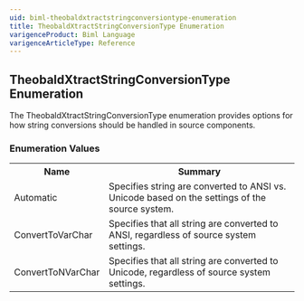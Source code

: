 ```yaml
---
uid: biml-theobaldxtractstringconversiontype-enumeration
title: TheobaldXtractStringConversionType Enumeration
varigenceProduct: Biml Language
varigenceArticleType: Reference
---
```


## TheobaldXtractStringConversionType Enumeration<div class="LanguageSummary"><div class ="SummaryItem">The TheobaldXtractStringConversionType enumeration provides options for how string conversions should be handled in source components.</div></div><div class="EnumValueGroup">### Enumeration Values<table id="EnumValue" class="MemberList"><tbody><tr><th class="MemberNameColumnHeader">Name</th><th class="MemberSummaryColumnHeader">Summary</th></tr><tr class="cd0"><td class="MemberName">Automatic</td><td class="MemberSummary"><div class ="SummaryItem">Specifies string are converted to ANSI vs. Unicode based on the settings of the source system.</div> </td></tr><tr class="cd1"><td class="MemberName">ConvertToVarChar</td><td class="MemberSummary"><div class ="SummaryItem">Specifies that all string are converted to ANSI, regardless of source system settings.</div> </td></tr><tr class="cd0"><td class="MemberName">ConvertToNVarChar</td><td class="MemberSummary"><div class ="SummaryItem">Specifies that all string are converted to Unicode, regardless of source system settings.</div> </td></tr></tbody></table></div>